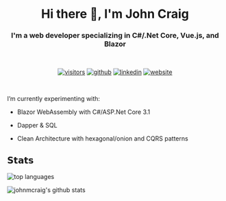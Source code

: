 <h1 align="center"> Hi there 👋, I'm John Craig </h1>

<h3 align="center">I'm a web developer specializing in C#/.Net Core, Vue.js, and Blazor</h3>
<!-- <img src="https://komarev.com/ghpvc/?username=johnmcraig&label=Profile+Views" /> -->
<br/>

<div align="center">

[![visitors](https://vistr.dev/badge?repo=johnmcraig.johnmcraig&corners=square)](https://github.com/johnmcraig/vistr.dev)
[![github](https://img.shields.io/badge/-@johnmcraig-%23181717?style=flat-square&logo=github)](https://github.com/johnmcraig)
[![linkedin](https://img.shields.io/badge/-John%20Craig-blue?style=flat-square&logo=Linkedin&logoColor=white&link=https://www.linkedin.com/in/john-m-craig/)](https://www.linkedin.com/in/johnmcraigjr)
[![website](https://img.shields.io/website?color=0ab9e6&style=flat-square&up_message=jmcraig.net&url=https%3A%2F%2Fwww.jmcraig.net)](https://www.jmcraig.net)
</div>

<br />

I’m currently experimenting with:

- Blazor WebAssembly with C#/ASP.Net Core 3.1

- Dapper & SQL

- Clean Architecture with hexagonal/onion and CQRS patterns

## 𝗦𝘁𝗮𝘁𝘀

![top languages](https://github-readme-stats.vercel.app/api/top-langs/?username=johnmcraig&layout=compact&hide=html)

![johnmcraig's github stats](https://github-readme-stats.vercel.app/api?username=johnmcraig&show_icons=true&theme=tokyonight)
